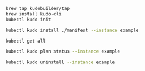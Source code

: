 ```bash
brew tap kudobuilder/tap
brew install kudo-cli
kubectl kudo init
```

```bash
kubectl kudo install ./manifest --instance example
```

```bash
kubectl get all
```

```bash
kubectl kudo plan status --instance example 
```

```bash
kubectl kudo uninstall --instance example
```
